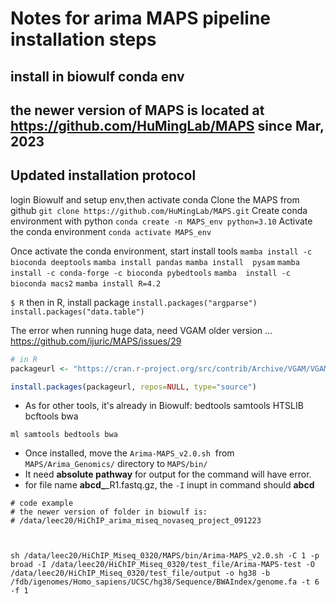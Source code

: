 # Notes for arima MAPS pipeline installation steps
## install in biowulf conda env
## the newer version of MAPS is located at https://github.com/HuMingLab/MAPS since Mar, 2023
## Updated installation protocol

login Biowulf and setup env,then activate conda
Clone the MAPS from github
`git clone https://github.com/HuMingLab/MAPS.git`
Create conda environment with python 
`conda create -n MAPS_env python=3.10`
Activate the conda environment
`conda activate MAPS_env`

Once activate the conda environment, start install tools
`mamba install -c bioconda deeptools`
`mamba install pandas`
`mamba install  pysam` 
`mamba install -c conda-forge -c bioconda pybedtools` 
`mamba  install -c bioconda macs2`
`mamba install R=4.2`

`$ R` then in R, install package
`install.packages("argparse")`
`install.packages("data.table")`

The error when running huge data, need VGAM older version ...
https://github.com/ijuric/MAPS/issues/29

```r
# in R 
packageurl <- "https://cran.r-project.org/src/contrib/Archive/VGAM/VGAM_1.1-3.tar.gz"

install.packages(packageurl, repos=NULL, type="source")
```

- As for other tools, it's already in Biowulf:
	bedtools
	samtools
	HTSLIB
	bcftools
	bwa
	
`ml samtools bedtools bwa`

- Once installed, move the `Arima-MAPS_v2.0.sh`  from `MAPS/Arima_Genomics/` directory to `MAPS/bin/`
- It need **absolute pathway** for output for the command will have error. 
- for file name **abcd_**_R1.fastq.gz, the `-I`  inupt in command should  **abcd** 


```
# code example
# the newer version of folder in biowulf is:
# /data/leec20/HiChIP_arima_miseq_novaseq_project_091223



sh /data/leec20/HiChIP_Miseq_0320/MAPS/bin/Arima-MAPS_v2.0.sh -C 1 -p broad -I /data/leec20/HiChIP_Miseq_0320/test_file/Arima-MAPS-test -O /data/leec20/HiChIP_Miseq_0320/test_file/output -o hg38 -b /fdb/igenomes/Homo_sapiens/UCSC/hg38/Sequence/BWAIndex/genome.fa -t 6 -f 1

```

